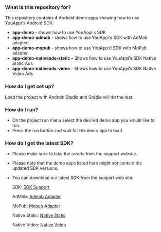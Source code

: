 ### What is this repository for? ###

This repository contains 4 Android demo apps showing how to use YouAppi's Android SDK:

* **app-demo** - shows how to use YouAppi's SDK
* **app-demo-admob** - shows how to use YouAppi's SDK with AdMob adapter.
* **app-demo-mopub** - shows how to use YouApp'd SDK with MoPub adapter.
* **app-demo-nativeads-static** – Shows how to use YouAppi’s SDK Native Static Ads
* **app-demo-nativeads-video** – Shows how to use YouAppi’s SDK Native Video Ads

### How do I get set up? ###

Load the project with Android Studio and Gradle will do the rest.

### How do I run? ###

* On the project run menu select the desired demo app you would like to run.
* Press the run button and wait for the demo app to load.


### How do I get the latest SDK? ###
* Please make sure to take the assets from the support website. 
* Please note that the demo apps listed here might not contain the updated SDK versions.
* You can download our latest SDK from the support web site:

    SDK: [SDK Support](http://support.youappi.com/knowledgebase/android-sdk/)

    AdMob: [Admob Adapter](http://support.youappi.com/knowledgebase/android-sdk-admob-adapter/)

    MoPub: [Mopub Adapter](http://support.youappi.com/knowledgebase/android-sdk-mopub-adapter/)

    Native Static: [Native Static](http://support.youappi.com/knowledgebase/android-sdk-native-ads/)

    Native Video: [Native Video](http://support.youappi.com/knowledgebase/android-sdk-native-video/)
